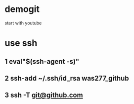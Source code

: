 # demogit

start with youtube

# use ssh
## 1 eval"$(ssh-agent -s)"
## 2 ssh-add ~/.ssh/id_rsa was277_github
## 3 ssh -T git@github.com
